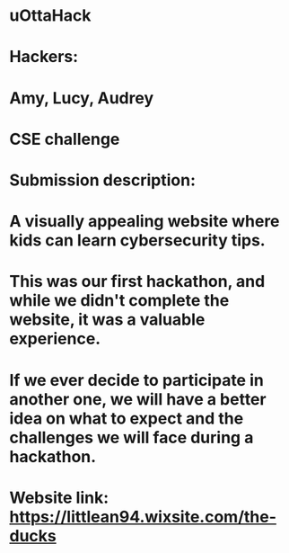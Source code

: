 # uOttaHack
# Hackers:
# Amy, Lucy, Audrey

# CSE challenge

# Submission description:
# A visually appealing website where kids can learn cybersecurity tips.

# This was our first hackathon, and while we didn't complete the website, it was a valuable experience. 
# If we ever decide to participate in another one, we will have a better idea on what to expect and the challenges we will face during a hackathon.

# Website link: https://littlean94.wixsite.com/the-ducks 
